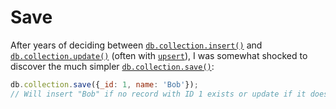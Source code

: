 # Save

After years of deciding between
[`db.collection.insert()`](http://docs.mongodb.org/manual/reference/method/db.collection.insert/)
and
[`db.collection.update()`](http://docs.mongodb.org/manual/reference/method/db.collection.update/) (often with [`upsert`](http://docs.mongodb.org/manual/reference/method/db.collection.update/#upsert-option)),
I was somewhat shocked to discover the much simpler
[`db.collection.save()`](http://docs.mongodb.org/manual/reference/method/db.collection.save/):

```javascript
db.collection.save({_id: 1, name: 'Bob'});
// Will insert "Bob" if no record with ID 1 exists or update if it does.
```
